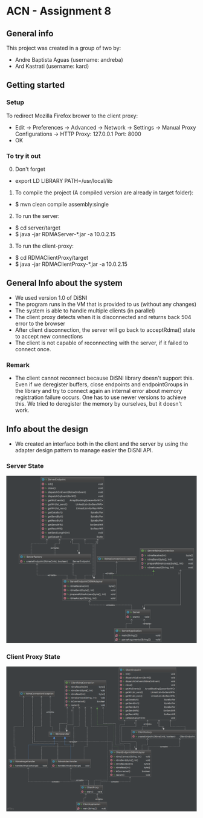 # ACN - Assignment 8

## General info

This project was created in a group of two by:

- Andre Baptista Aguas (username: andreba)
- Ard Kastrati (username: kard)

## Getting started

### Setup

To redirect Mozilla Firefox brower to the client proxy:

 - Edit -> Preferences -> Advanced -> Network -> Settings -> Manual Proxy Configurations ->
HTTP Proxy: 127.0.0.1
Port: 8000
 - OK
 
### To try it out

0. Don't forget

- export LD LIBRARY PATH=/usr/local/lib

1. To compile the project (A compiled version are already in target folder):

- $ mvn clean compile assembly:single

2. To run the server:

- $ cd server/target
- $ java -jar RDMAServer-*.jar -a 10.0.2.15

3. To run the client-proxy:

- $ cd RDMAClientProxy/target
- $ java -jar RDMAClientProxy-*.jar -a 10.0.2.15

## General Info about the system
 
 - We used version 1.0 of DiSNI
 - The program runs in the VM that is provided to us (without any changes)
 - The system is able to handle multiple clients (in parallel)
 - The client proxy detects when it is disconnected and returns back 504 error to the browser
 - After client disconnection, the server will go back to acceptRdma() state to accept new connections
 - The client is not capable of reconnecting with the server, if it failed to connect once.
 
 ### Remark
- The client cannot reconnect because DiSNI library doesn't support this. Even if we deregister buffers, close endpoints and endpointGroups in the library and try to connect again an internal error about memory registration failure occurs. One has to use newer versions to achieve this. We tried to deregister the memory by ourselves, but it doesn't work. 

## Info about the design
- We created an interface both in the client and the server by using the adapter design pattern to manage easier the DiSNI API. 
 
 ### Server State
 
 ![Status qup](RDMAServer/src/main/resources/server.png) 
 
 ### Client Proxy State
 
 ![Status qup](RDMAClientProxy/src/main/resources/clientproxy.png) 
 
 

